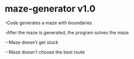 maze-generator v1.0
==============

-Code generates a maze with boundaries

-After the maze is generated, the program solves the maze

--Maze doesn't get stuck

--Maze doesn't choose the best route

